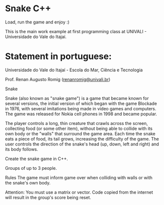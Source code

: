 # Snake C++

Load, run the game and enjoy :)

This is the main work example at first programming class at UNIVALI - Universidade do Vale do Itajaí.


# Statement in portuguese:


Universidade do Vale do Itajaí - Escola do Mar, Ciência e Tecnologia

Prof. Renan Augusto Romig (renanromig@univali.br)

Snake

Snake (also known as "snake game") is a game that became known for several versions, the initial version of which began with the game Blockade in 1976, with several imitations being made in video games and computers. The game was released for Nokia cell phones in 1998 and became popular.

The player controls a long, thin creature that crawls across the screen, collecting food (or some other item), without being able to collide with its own body or the "walls" that surround the game area. Each time the snake eats a piece of food, its tail grows, increasing the difficulty of the game. The user controls the direction of the snake's head (up, down, left and right) and its body follows.

Create the snake game in C++.

Groups of up to 3 people.

Rules The game must inform game over when colliding with walls or with the snake's own body.

Attention: You must use a matrix or vector. Code copied from the internet will result in the group's score being reset.

